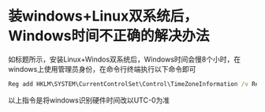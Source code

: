# 装windows+Linux双系统后，Windows时间不正确的解决办法

如标题所示，安装Linux+Windos双系统后，Windows时间会慢8个小时，在windows上使用管理员身份，在命令行终端执行以下命令即可

```bat
Reg add HKLM\SYSTEM\CurrentControlSet\Control\TimeZoneInformation /v RealTimeIsUniversal /t REG_DWORD /d 1
```

以上指令是将windows识别硬件时间改以UTC-0为准
